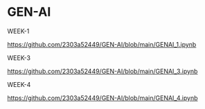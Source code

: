 # GEN-AI


WEEK-1

https://github.com/2303a52449/GEN-AI/blob/main/GENAI_1.ipynb


WEEK-3

https://github.com/2303a52449/GEN-AI/blob/main/GENAI_3.ipynb


WEEK-4

https://github.com/2303a52449/GEN-AI/blob/main/GENAI_4.ipynb
